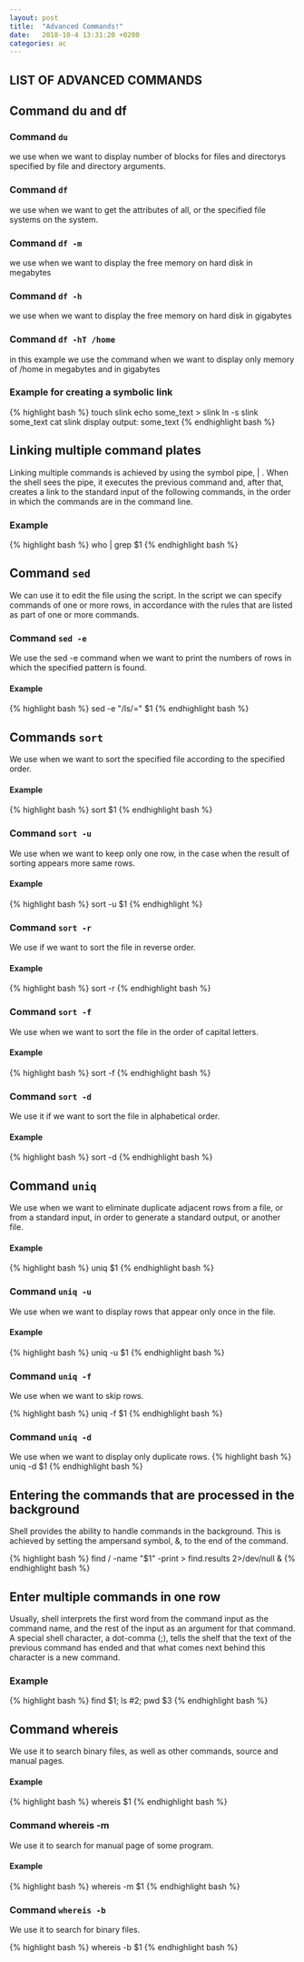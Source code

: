 ```yaml
---
layout: post
title:  "Advanced Commands!"
date:   2018-10-4 13:31:20 +0200
categories: ac
---
```


## LIST OF ADVANCED COMMANDS

## Command du and df

### Command ```du``` 
we use when we want to display number of blocks for files and directorys specified by file and directory arguments.

### Command ```df``` 

we use when we want to get the attributes of all, or the specified file systems on the system.

### Command ```df -m```
we use when we want to display the free memory on hard disk in megabytes

### Command ```df -h```
we use when we want to display the free memory on hard disk in gigabytes

### Command ```df -hT /home```
in this example we use the command when we want to display only memory of /home in megabytes and in gigabytes

### Example for creating a symbolic link

{% highlight bash %}
touch slink
echo some_text > slink
ln -s slink some_text
cat slink
display output:
some_text
{% endhighlight bash %}

## Linking multiple command plates

Linking multiple commands is achieved by using the symbol pipe, | .
When the shell sees the pipe, it executes the previous command and, after that, creates a link to the standard input of the following commands, in the order in which the commands are in the command line.

### Example

{% highlight bash %}
who | grep $1
{% endhighlight bash %}

## Command ```sed```
We can use it to edit the file using the script.
In the script we can specify commands of one or more rows, in accordance with the rules that are listed as part of one or more commands.

### Command ```sed -e```
We use the sed -e command when we want to print the numbers of rows in which the specified pattern is found.

#### Example 
{% highlight bash %}
sed -e "/ls/=" $1 
{% endhighlight bash %}

## Commands ```sort```
We use when we want to sort the specified file according to the specified order.

#### Example
{% highlight bash %}
sort $1
{% endhighlight bash %}

### Command ```sort -u```
We use when we want to keep only one row, in the case when the result of sorting appears more same rows.

#### Example 

{% highlight bash %}
sort -u $1
{% endhighlight %}

### Command ```sort -r```
We use if we want to sort the file in reverse order.

#### Example 
{% highlight bash %}
sort -r
{% endhighlight bash %}

### Command ```sort -f```
We use when we want to sort the file in the order of capital letters.

#### Example
{% highlight bash %}
sort -f
{% endhighlight bash %}

### Command ```sort -d```
We use it if we want to sort the file in alphabetical order.

#### Example
{% highlight bash %}
sort -d
{% endhighlight bash %}

## Command ```uniq```
We use when we want to eliminate duplicate adjacent rows from a file, or from a standard input, in order to generate a standard output, or another file.

#### Example
{% highlight bash %}
uniq $1
{% endhighlight bash %}

### Command ```uniq -u```

We use when we want to display rows that appear only once in the file.

#### Example
{% highlight bash %}
uniq -u $1
{% endhighlight bash %}

### Command ```uniq -f```

We use when we want to skip rows.

{% highlight bash %}
uniq -f $1
{% endhighlight bash %}

### Command ```uniq -d```
We use when we want to display only duplicate rows.
{% highlight bash %}
uniq -d $1
{% endhighlight bash %}

## Entering the commands that are processed in the background

Shell provides the ability to handle commands in the background.
This is achieved by setting the ampersand symbol, &, to the end of the command.

{% highlight bash %}
find / -name "$1" -print > find.results 2>/dev/null &
{% endhighlight bash %}

## Enter multiple commands in one row
Usually, shell interprets the first word from the command input as the command name, and the rest of the input as an argument for that command.
A special shell character, a dot-comma (;), tells the shelf that the text of the previous command has ended and that what comes next behind this character is a new command.

### Example
{% highlight bash %}
find $1; ls #2; pwd $3 
{% endhighlight bash %}

## Command whereis

We use it to search binary files, as well as other commands, source and manual pages.

#### Example
{% highlight bash %}
whereis $1
{% endhighlight bash %}

### Command whereis -m

We use it to search for manual page of some program.

#### Example
{% highlight bash %}
whereis -m $1
{% endhighlight bash %} 

### Command ```whereis -b```
We use it to search for binary files.

{% highlight bash %}
whereis -b $1
{% endhighlight bash %}
